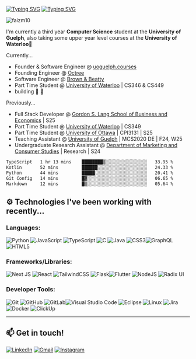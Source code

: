 [![Typing SVG](https://readme-typing-svg.demolab.com?font=Poppins&weight=600&size=25&pause=1000&color=F7F7F7&vCenter=true&width=430&height=40&lines=Hi+there!+I'm+Faiz+%F0%9F%91%8B)](https://git.io/typing-svg#gh-dark-mode-only)
[![Typing SVG](https://readme-typing-svg.demolab.com?font=Poppins&weight=600&size=25&pause=1000&color=000000&vCenter=true&width=430&height=40&lines=Hi+there!+I'm+Faiz+%F0%9F%91%8B)](https://git.io/typing-svg#gh-light-mode-only)

<p align="left"> <img src="https://komarev.com/ghpvc/?username=faizm10&label=Profile%20views&color=0e75b6&style=flat" alt="faizm10" /> </p>

I'm currently a third year **Computer Science** student at the **University of Guelph**, also taking some upper year level courses at the **University of Waterloo**🌱

Currently...
- Founder & Software Engineer @ [uoguelph.courses](https://uoguelph.courses/)
- Founding Engineer @ [Octree](https://useoctree.com/)
- Software Engineer @ [Brown & Beatty](https://www.brownandbeatty.com/)
- Part Time Student @ [University of Waterloo](http://uwaterloo.ca/) | CS346 & CS449
- building 🚧 🚀 

Previously...
- Full Stack Developer @ [Gordon S. Lang School of Business and Economics](https://www.uoguelph.ca/lang/programs/?utm_source=google&utm_medium=cpc&utm_campaign=21850775703&utm_content=171246619642&utm_term=guelph%20university%20business%20programs&gad_source=1&gclid=Cj0KCQjwtJ6_BhDWARIsAGanmKf5bNjUCQ7cVK4KfM8vCzA_1rl3V1OumHHoBodKu5ZyA6pC9D_zKpQaAtycEALw_wcB) | S25
- Part Time Student @ [University of Waterloo](http://uwaterloo.ca/) | CS349
- Part Time Student @ [University of Ottawa](https://www.uottawa.ca/) | CPI3131 | S25
- Teaching Assistant @ [University of Guelph]() | MCS2020 DE | F24, W25
- Undergraduate Research Assistant @ [Department of Marketing and Consumer Studies](https://mcs-2020.vercel.app/) | Research | S24

<!--START_SECTION:waka-->

```txt
TypeScript   1 hr 13 mins    ████████▒░░░░░░░░░░░░░░░░   33.95 %
Kotlin       52 mins         ██████░░░░░░░░░░░░░░░░░░░   24.33 %
Python       44 mins         █████░░░░░░░░░░░░░░░░░░░░   20.41 %
Git Config   14 mins         █▓░░░░░░░░░░░░░░░░░░░░░░░   06.65 %
Markdown     12 mins         █▒░░░░░░░░░░░░░░░░░░░░░░░   05.64 %
```

<!--END_SECTION:waka-->


## ⚙️ Technologies I've been working with recently...

### Languages:
![Python](https://img.shields.io/badge/python-3670A0?style=for-the-badge&logo=python&logoColor=ffdd54) ![JavaScript](https://img.shields.io/badge/javascript-%23323330.svg?style=for-the-badge&logo=javascript&logoColor=%23F7DF1E) ![TypeScript](https://img.shields.io/badge/typescript-%23007ACC.svg?style=for-the-badge&logo=typescript&logoColor=white) ![C](https://img.shields.io/badge/c-%2300599C.svg?style=for-the-badge&logo=c&logoColor=white) ![Java](https://img.shields.io/badge/java-%23ED8B00.svg?style=for-the-badge&logo=openjdk&logoColor=white) ![CSS3](https://img.shields.io/badge/css3-%231572B6.svg?style=for-the-badge&logo=css3&logoColor=white)![GraphQL](https://img.shields.io/badge/-GraphQL-E10098?style=for-the-badge&logo=graphql&logoColor=white) ![HTML5](https://img.shields.io/badge/html5-%23E34F26.svg?style=for-the-badge&logo=html5&logoColor=white) 

### Frameworks/Libraries: 
![Next JS](https://img.shields.io/badge/Next-black?style=for-the-badge&logo=next.js&logoColor=white)
![React](https://img.shields.io/badge/react-%2320232a.svg?style=for-the-badge&logo=react&logoColor=%2361DAFB)
 ![TailwindCSS](https://img.shields.io/badge/tailwindcss-%2338B2AC.svg?style=for-the-badge&logo=tailwind-css&logoColor=white) ![Flask](https://img.shields.io/badge/flask-%23000.svg?style=for-the-badge&logo=flask&logoColor=white)![Flutter](https://img.shields.io/badge/Flutter-%2302569B.svg?style=for-the-badge&logo=Flutter&logoColor=white) ![NodeJS](https://img.shields.io/badge/node.js-6DA55F?style=for-the-badge&logo=node.js&logoColor=white) ![Radix UI](https://img.shields.io/badge/radix%20ui-161618.svg?style=for-the-badge&logo=radix-ui&logoColor=white)


### Developer Tools:
![Git](https://img.shields.io/badge/git-%23F05033.svg?style=for-the-badge&logo=git&logoColor=white) ![GitHub](https://img.shields.io/badge/github-%23121011.svg?style=for-the-badge&logo=github&logoColor=white) ![GitLab](https://img.shields.io/badge/gitlab-%23181717.svg?style=for-the-badge&logo=gitlab&logoColor=white)![Visual Studio Code](https://img.shields.io/badge/Visual%20Studio%20Code-0078d7.svg?style=for-the-badge&logo=visual-studio-code&logoColor=white) ![Eclipse](https://img.shields.io/badge/Eclipse-FE7A16.svg?style=for-the-badge&logo=Eclipse&logoColor=white) ![Linux](https://img.shields.io/badge/Linux-FCC624?style=for-the-badge&logo=linux&logoColor=black) ![Jira](https://img.shields.io/badge/jira-%230A0FFF.svg?style=for-the-badge&logo=jira&logoColor=white) ![Docker](https://img.shields.io/badge/docker-%230db7ed.svg?style=for-the-badge&logo=docker&logoColor=white) ![ClickUp](https://img.shields.io/badge/clickup-%23FF61F6.svg?style=for-the-badge&logo=clickup&logoColor=white)



---

## 📫 Get in touch!

[![LinkedIn](https://img.shields.io/badge/LinkedIn-0077B5?style=for-the-badge&logo=linkedin&logoColor=white)](https://www.linkedin.com/in/faiz-mustansar-a9a435213/) [![Gmail](https://img.shields.io/badge/Gmail-D14836?style=for-the-badge&logo=gmail&logoColor=white)](mailto:faizmustansar10@gmail.com) [![Instagram](https://img.shields.io/badge/Instagram-%23E4405F.svg?style=for-the-badge&logo=Instagram&logoColor=white)](https://www.instagram.com/faizm.30/)

